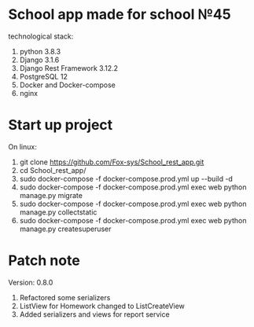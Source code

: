 # School app made for school №45
technological stack:

1) python 3.8.3
2) Django 3.1.6
3) Django Rest Framework 3.12.2
4) PostgreSQL 12
5) Docker and Docker-compose
6) nginx

# Start up project
On linux:

1) git clone https://github.com/Fox-sys/School_rest_app.git
2) cd School_rest_app/
3) sudo docker-compose -f docker-compose.prod.yml up --build -d
4) sudo docker-compose -f docker-compose.prod.yml exec web python manage.py migrate
5) sudo docker-compose -f docker-compose.prod.yml exec web python manage.py collectstatic
6) sudo docker-compose -f docker-compose.prod.yml exec web python manage.py createsuperuser

# Patch note
Version: 0.8.0

1) Refactored some serializers
2) ListView for Homework changed to ListCreateView
3) Added serializers and views for report service